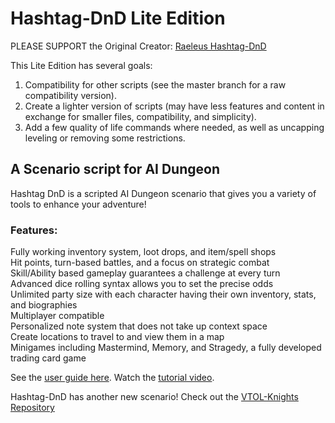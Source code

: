 # Hashtag-DnD Lite Edition
PLEASE SUPPORT the Original Creator: [Raeleus Hashtag-DnD](https://github.com/raeleus/Hashtag-DnD)

This Lite Edition has several goals:
1) Compatibility for other scripts (see the master branch for a raw compatibility version).
2) Create a lighter version of scripts (may have less features and content in exchange for smaller files, compatibility, and simplicity).
3) Add a few quality of life commands where needed, as well as uncapping leveling or removing some restrictions.

## A Scenario script for AI Dungeon<br>
Hashtag DnD is a scripted AI Dungeon scenario that gives you a variety of tools to enhance your adventure!

### Features:
Fully working inventory system, loot drops, and item/spell shops<br>
Hit points, turn-based battles, and a focus on strategic combat<br>
Skill/Ability based gameplay guarantees a challenge at every turn<br>
Advanced dice rolling syntax allows you to set the precise odds<br>
Unlimited party size with each character having their own inventory, stats, and biographies<br>
Multiplayer compatible<br>
Personalized note system that does not take up context space<br>
Create locations to travel to and view them in a map<br>
Minigames including Mastermind, Memory, and Stragedy, a fully developed trading card game

See the [user guide here](https://github.com/raeleus/Hashtag-DnD/wiki).
Watch the [tutorial video](https://youtu.be/E5TYU7rDaBQ).

Hashtag-DnD has another new scenario! Check out the [VTOL-Knights Repository](https://github.com/raeleus/Hashtag-DnD/tree/VTOL-Knights)
